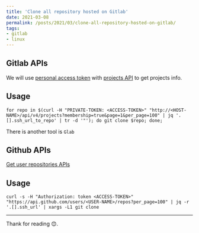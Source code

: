 ```yaml
---
title: 'Clone all repository hosted on Gitlab'
date: 2021-03-08
permalink: /posts/2021/03/clone-all-repository-hosted-on-gitlab/
tags:
- gitlab
- linux
---
```


## Gitlab APIs
We will use [personal access token](https://docs.gitlab.com/ee/api/README.html#personalproject-access-tokens) with [projects API](https://docs.gitlab.com/ee/api/projects.html#list-all-projects) to get projects info.

## Usage

```shell
for repo in $(curl -H "PRIVATE-TOKEN: <ACCESS-TOKEN>" "http://<HOST-NAME>/api/v4/projects?membership=true&page=1&per_page=100" | jq '.[].ssh_url_to_repo' | tr -d '"'); do git clone $repo; done;
```

There is another tool is `Glab`

## Github APIs

[Get user repositories APIs](https://docs.github.com/en/rest/reference/repos#list-repositories-for-a-user)

## Usage

```shell
curl -s -H "Authorization: token <ACCESS-TOKEN>" "https://api.github.com/users/<USER-NAME>/repos?per_page=100" | jq -r '.[].ssh_url' | xargs -L1 git clone
```
-----------------------------------

Thank for reading :blush:.